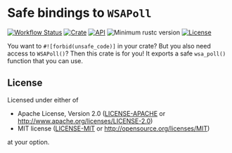 # Safe bindings to `WSAPoll`

[![Workflow Status](https://github.com/psychon/winapi-wsapoll/workflows/ci/badge.svg)](https://github.com/psychon/winapi-wsapoll/actions)
[![Crate](https://img.shields.io/crates/v/winapi-wsapoll.svg)](https://crates.io/crates/winapi-wsapoll)
[![API](https://docs.rs/winapi-wsapoll/badge.svg)](https://docs.rs/winapi-wsapoll)
![Minimum rustc version](https://img.shields.io/badge/rustc-1.37+-lightgray.svg)
[![License](https://img.shields.io/crates/l/winapi-wsapoll.svg)](https://github.com/psychon/winapi-wsapoll#license)

You want to `#![forbid(unsafe_code)]` in your crate? But you also need access to
`WSAPoll()`? Then this crate is for you! It exports a safe `wsa_poll()` function
that you can use.

## License

Licensed under either of

 * Apache License, Version 2.0
   ([LICENSE-APACHE](LICENSE-APACHE) or http://www.apache.org/licenses/LICENSE-2.0)
 * MIT license
   ([LICENSE-MIT](LICENSE-MIT) or http://opensource.org/licenses/MIT)

at your option.
